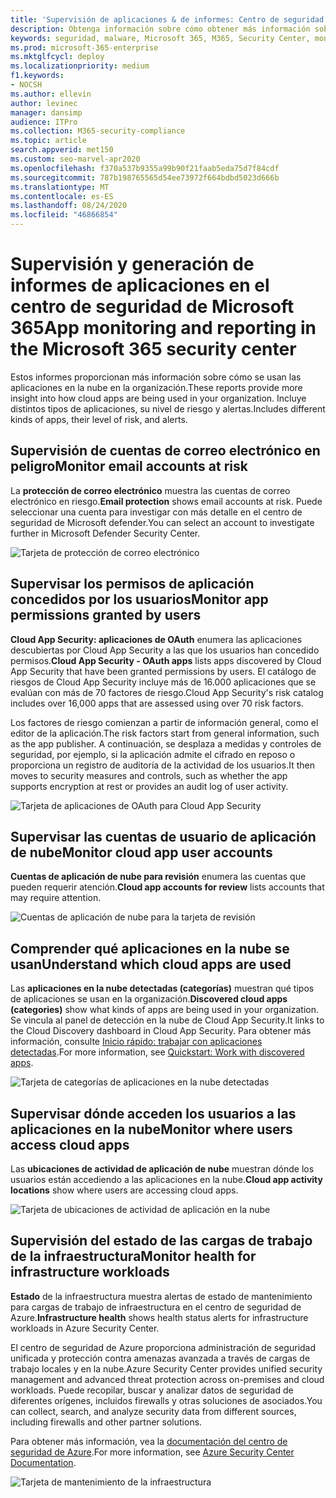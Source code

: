 ```yaml
---
title: 'Supervisión de aplicaciones & de informes: Centro de seguridad'
description: Obtenga información sobre cómo obtener más información sobre el uso de aplicaciones en la nube en la organización. Incluye distintos tipos de aplicaciones, su nivel de riesgo y alertas.
keywords: seguridad, malware, Microsoft 365, M365, Security Center, monitor, Report, apps
ms.prod: microsoft-365-enterprise
ms.mktglfcycl: deploy
ms.localizationpriority: medium
f1.keywords:
- NOCSH
ms.author: ellevin
author: levinec
manager: dansimp
audience: ITPro
ms.collection: M365-security-compliance
ms.topic: article
search.appverid: met150
ms.custom: seo-marvel-apr2020
ms.openlocfilehash: f370a537b9355a99b90f21faab5eda75d7f84cdf
ms.sourcegitcommit: 787b198765565d54ee73972f664bdbd5023d666b
ms.translationtype: MT
ms.contentlocale: es-ES
ms.lasthandoff: 08/24/2020
ms.locfileid: "46866854"
---
```

# <a name="app-monitoring-and-reporting-in-the-microsoft-365-security-center"></a><span data-ttu-id="fe798-105">Supervisión y generación de informes de aplicaciones en el centro de seguridad de Microsoft 365</span><span class="sxs-lookup"><span data-stu-id="fe798-105">App monitoring and reporting in the Microsoft 365 security center</span></span>

<span data-ttu-id="fe798-106">Estos informes proporcionan más información sobre cómo se usan las aplicaciones en la nube en la organización.</span><span class="sxs-lookup"><span data-stu-id="fe798-106">These reports provide more insight into how cloud apps are being used in your organization.</span></span> <span data-ttu-id="fe798-107">Incluye distintos tipos de aplicaciones, su nivel de riesgo y alertas.</span><span class="sxs-lookup"><span data-stu-id="fe798-107">Includes different kinds of apps, their level of risk, and alerts.</span></span>

## <a name="monitor-email-accounts-at-risk"></a><span data-ttu-id="fe798-108">Supervisión de cuentas de correo electrónico en peligro</span><span class="sxs-lookup"><span data-stu-id="fe798-108">Monitor email accounts at risk</span></span>

<span data-ttu-id="fe798-109">La **protección de correo electrónico** muestra las cuentas de correo electrónico en riesgo.</span><span class="sxs-lookup"><span data-stu-id="fe798-109">**Email protection** shows email accounts at risk.</span></span> <span data-ttu-id="fe798-110">Puede seleccionar una cuenta para investigar con más detalle en el centro de seguridad de Microsoft defender.</span><span class="sxs-lookup"><span data-stu-id="fe798-110">You can select an account to investigate further in Microsoft Defender Security Center.</span></span>

![Tarjeta de protección de correo electrónico](../../media/email-protection.png)

## <a name="monitor-app-permissions-granted-by-users"></a><span data-ttu-id="fe798-112">Supervisar los permisos de aplicación concedidos por los usuarios</span><span class="sxs-lookup"><span data-stu-id="fe798-112">Monitor app permissions granted by users</span></span>

<span data-ttu-id="fe798-113">**Cloud App Security: aplicaciones de OAuth** enumera las aplicaciones descubiertas por Cloud App Security a las que los usuarios han concedido permisos.</span><span class="sxs-lookup"><span data-stu-id="fe798-113">**Cloud App Security - OAuth apps** lists apps discovered by Cloud App Security that have been granted permissions by users.</span></span> <span data-ttu-id="fe798-114">El catálogo de riesgos de Cloud App Security incluye más de 16.000 aplicaciones que se evalúan con más de 70 factores de riesgo.</span><span class="sxs-lookup"><span data-stu-id="fe798-114">Cloud App Security's risk catalog includes over 16,000 apps that are assessed using over 70 risk factors.</span></span>

<span data-ttu-id="fe798-115">Los factores de riesgo comienzan a partir de información general, como el editor de la aplicación.</span><span class="sxs-lookup"><span data-stu-id="fe798-115">The risk factors start from general information, such as the app publisher.</span></span> <span data-ttu-id="fe798-116">A continuación, se desplaza a medidas y controles de seguridad, por ejemplo, si la aplicación admite el cifrado en reposo o proporciona un registro de auditoría de la actividad de los usuarios.</span><span class="sxs-lookup"><span data-stu-id="fe798-116">It then moves to security measures and controls, such as whether the app supports encryption at rest or provides an audit log of user activity.</span></span>

![Tarjeta de aplicaciones de OAuth para Cloud App Security](../../media/cloud-app-security-oauth-apps.png)

## <a name="monitor-cloud-app-user-accounts"></a><span data-ttu-id="fe798-118">Supervisar las cuentas de usuario de aplicación de nube</span><span class="sxs-lookup"><span data-stu-id="fe798-118">Monitor cloud app user accounts</span></span>

<span data-ttu-id="fe798-119">**Cuentas de aplicación de nube para revisión** enumera las cuentas que pueden requerir atención.</span><span class="sxs-lookup"><span data-stu-id="fe798-119">**Cloud app accounts for review** lists accounts that may require attention.</span></span>

![Cuentas de aplicación de nube para la tarjeta de revisión](../../media/cloud-app-accounts-for-review.png)

## <a name="understand-which-cloud-apps-are-used"></a><span data-ttu-id="fe798-121">Comprender qué aplicaciones en la nube se usan</span><span class="sxs-lookup"><span data-stu-id="fe798-121">Understand which cloud apps are used</span></span>

<span data-ttu-id="fe798-122">Las **aplicaciones en la nube detectadas (categorías)** muestran qué tipos de aplicaciones se usan en la organización.</span><span class="sxs-lookup"><span data-stu-id="fe798-122">**Discovered cloud apps (categories)** show what kinds of apps are being used in your organization.</span></span> <span data-ttu-id="fe798-123">Se vincula al panel de detección en la nube de Cloud App Security.</span><span class="sxs-lookup"><span data-stu-id="fe798-123">It links to the Cloud Discovery dashboard in Cloud App Security.</span></span> <span data-ttu-id="fe798-124">Para obtener más información, consulte [Inicio rápido: trabajar con aplicaciones detectadas](https://docs.microsoft.com/cloud-app-security/discovered-apps).</span><span class="sxs-lookup"><span data-stu-id="fe798-124">For more information, see [Quickstart: Work with discovered apps](https://docs.microsoft.com/cloud-app-security/discovered-apps).</span></span>  

![Tarjeta de categorías de aplicaciones en la nube detectadas](../../media/discovered-cloud-apps-categories.png)

## <a name="monitor-where-users-access-cloud-apps"></a><span data-ttu-id="fe798-126">Supervisar dónde acceden los usuarios a las aplicaciones en la nube</span><span class="sxs-lookup"><span data-stu-id="fe798-126">Monitor where users access cloud apps</span></span>

<span data-ttu-id="fe798-127">Las **ubicaciones de actividad de aplicación de nube** muestran dónde los usuarios están accediendo a las aplicaciones en la nube.</span><span class="sxs-lookup"><span data-stu-id="fe798-127">**Cloud app activity locations** show where users are accessing cloud apps.</span></span>

![Tarjeta de ubicaciones de actividad de aplicación en la nube](../../media/cloud-app-activity-locations.png)

## <a name="monitor-health-for-infrastructure-workloads"></a><span data-ttu-id="fe798-129">Supervisión del estado de las cargas de trabajo de la infraestructura</span><span class="sxs-lookup"><span data-stu-id="fe798-129">Monitor health for infrastructure workloads</span></span>

<span data-ttu-id="fe798-130">**Estado** de la infraestructura muestra alertas de estado de mantenimiento para cargas de trabajo de infraestructura en el centro de seguridad de Azure.</span><span class="sxs-lookup"><span data-stu-id="fe798-130">**Infrastructure health** shows health status alerts for infrastructure workloads in Azure Security Center.</span></span>

<span data-ttu-id="fe798-131">El centro de seguridad de Azure proporciona administración de seguridad unificada y protección contra amenazas avanzada a través de cargas de trabajo locales y en la nube.</span><span class="sxs-lookup"><span data-stu-id="fe798-131">Azure Security Center provides unified security management and advanced threat protection across on-premises and cloud workloads.</span></span> <span data-ttu-id="fe798-132">Puede recopilar, buscar y analizar datos de seguridad de diferentes orígenes, incluidos firewalls y otras soluciones de asociados.</span><span class="sxs-lookup"><span data-stu-id="fe798-132">You can collect, search, and analyze security data from different sources, including firewalls and other partner solutions.</span></span>

<span data-ttu-id="fe798-133">Para obtener más información, vea la [documentación del centro de seguridad de Azure](https://docs.microsoft.com/azure/security-center/).</span><span class="sxs-lookup"><span data-stu-id="fe798-133">For more information, see [Azure Security Center Documentation](https://docs.microsoft.com/azure/security-center/).</span></span>

![Tarjeta de mantenimiento de la infraestructura](../../media/infrastructure-health.png)
